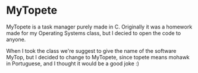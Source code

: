 # MyTopete

MyTopete is a task manager purely made in C.
Originally it was a homework made for my Operating Systems class, but I decied to open the code to anyone.


When I took the class we're suggest to give the name of the software MyTop, but I decided to change to MyTopete, since topete means mohawk in Portuguese, and I thought it would be a good joke :)
